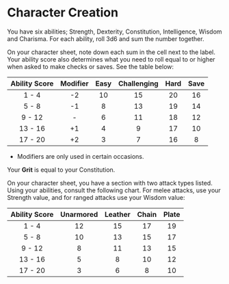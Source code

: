
# Character Creation

You have six abilities; Strength, Dexterity, Constitution, Intelligence, Wisdom and Charisma. For each ability, roll 3d6 and sum the number together. 

On your character sheet, note down each sum in the cell next to the label. Your ability score also determines what you need to roll equal to or higher when asked to make checks or saves. See the table below:

| Ability Score | Modifier | Easy | Challenging | Hard | Save |
| :---: | :---: | :---: | :---: | :---: | :---: |
| 1 - 4 | -2 | 10 | 15 | 20 | 16 |
| 5 - 8 | -1 | 8 | 13 | 19 | 14 |
| 9 - 12 | - | 6 | 11 | 18 | 12 |
| 13 - 16 | +1 | 4 | 9 | 17 | 10 |
| 17 - 20 | +2 | 3 | 7 | 16 | 8 |

* Modifiers are only used in certain occasions. 

Your **Grit** is equal to your Constitution.

On your character sheet, you have a section with two attack types listed. Using your abilities, consult the following chart. For melee attacks, use your Strength value, and for ranged attacks use your Wisdom value:

| Ability Score	| Unarmored |	Leather |	Chain	| Plate |
| :---: | :---: | :---: | :---: | :---: | 
| 1 - 4 |	12 |	15 | 17 | 19 |
| 5 - 8 | 10 | 13 | 15 | 17 |
| 9 - 12 | 8 | 11 | 13 | 15 |
| 13 - 16 | 5 | 8 | 10 | 12 |
| 17 - 20 |	3 | 6 | 8 | 10 |
